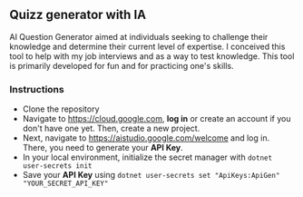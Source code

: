 ## Quizz generator with IA

AI Question Generator aimed at individuals seeking to challenge their knowledge and determine their current level of expertise. I conceived this tool to help with my job interviews and as a way to test knowledge. This tool is primarily developed for fun and for practicing one's skills.

### Instructions

- Clone the repository
- Navigate to https://cloud.google.com, **log in** or create an account if you don't have one yet. Then, create a new project.
- Next, navigate to https://aistudio.google.com/welcome and log in. There, you need to generate your **API Key**.
- In your local environment, initialize the secret manager with `dotnet user-secrets init`
- Save your **API Key** using `dotnet user-secrets set "ApiKeys:ApiGen" "YOUR_SECRET_API_KEY"`

